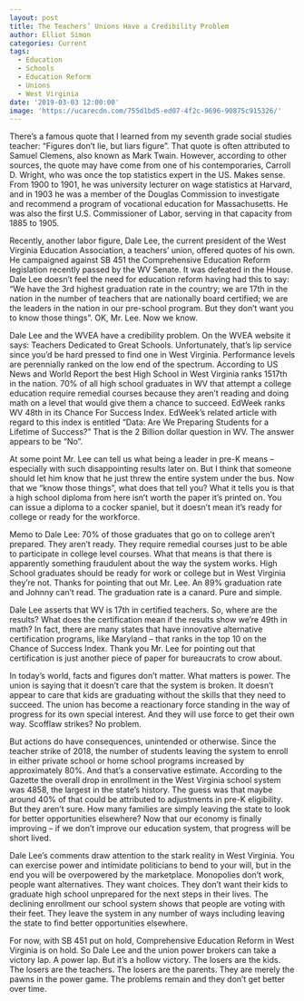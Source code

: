 ```yaml
---
layout: post
title: The Teachers’ Unions Have a Credibility Problem
author: Elliot Simon
categories: Current
tags:
  - Education
  - Schools
  - Education Reform
  - Unions
  - West Virginia
date: '2019-03-03 12:00:00'
image: 'https://ucarecdn.com/755d1bd5-ed07-4f2c-9696-90875c915326/'
---
```

There’s a famous quote that I learned from my seventh grade social studies teacher: “Figures don’t lie, but liars figure”.  That quote is often attributed to Samuel Clemens, also known as Mark Twain.  However, according to other sources, the quote may have come from one of his contemporaries, Carroll D. Wright, who was once the top statistics expert in the US.  Makes sense.  From 1900 to 1901, he was university lecturer on wage statistics at Harvard, and in 1903 he was a member of the Douglas Commission to investigate and recommend a program of vocational education for Massachusetts. He was also the first U.S. Commissioner of Labor, serving in that capacity from 1885 to 1905. 

Recently, another labor figure, Dale Lee, the current president of the West Virginia Education Association, a teachers’ union, offered quotes of his own.  He campaigned against SB 451 the Comprehensive Education Reform legislation recently passed by the WV Senate.  It was defeated in the House.  Dale Lee doesn’t feel the need for education reform having had this to say: “We have the 3rd highest graduation rate in the country; we are 17th in the nation in the number of teachers that are nationally board certified; we are the leaders in the nation in our pre-school program.  But they don’t want you to know those things”.  OK, Mr. Lee.  Now we know.  

Dale Lee and the WVEA have a credibility problem. On the WVEA website it says: Teachers Dedicated to Great Schools.  Unfortunately, that’s lip service since you’d be hard pressed to find one in West Virginia. Performance levels are perennially ranked on the low end of the spectrum.  According to US News and World Report the best High School in West Virginia ranks 1517th in the nation.  70% of all high school graduates in WV that attempt a college education require remedial courses because they aren’t reading and doing math on a level that would give them a chance to succeed.  EdWeek ranks WV 48th in its Chance For Success Index.  EdWeek’s  related article with regard to this index is entitled “Data: Are We Preparing Students for a Lifetime of Success?”  That is the 2 Billion dollar question in WV. The answer appears to be “No”.  

At some point Mr. Lee can tell us what being a leader in pre-K means – especially with such disappointing results later on.  But I think that someone should let him know that he just threw the entire system under the bus.  Now that we “know those things”, what does that tell you?  What it tells you is that a high school diploma from here isn’t worth the paper it’s printed on.  You can issue a diploma to a cocker spaniel, but it doesn’t mean it’s ready for college or ready for the workforce.  

Memo to Dale Lee: 70% of those graduates that go on to college aren’t prepared.  They aren’t ready.  They require remedial courses just to be able to participate in college level courses.  What that means is that there is apparently something fraudulent about the way the system works.  High School graduates should be ready for work or college but in West Virginia they’re not.  Thanks for pointing that out Mr. Lee.  An 89% graduation rate and Johnny can’t read.  The graduation rate is a canard.  Pure and simple.  

Dale Lee asserts that WV is 17th in certified teachers.  So, where are the results?  What does the certification mean if the results show we’re 49th in math? In fact, there are many states that have innovative alternative certification programs, like Maryland – that ranks in the top 10 on the Chance of Success Index.  Thank you Mr. Lee for pointing out that certification is just another piece of paper for bureaucrats to crow about.  

In today’s world, facts and figures don’t matter. What matters is power.  The union is saying that it doesn’t care that the system is broken.  It doesn’t appear to care that kids are graduating without the skills that they need to succeed. The union has become a reactionary force standing in the way of progress for its own special interest.  And they will use force to get their own way.  Scofflaw strikes?  No problem.  

But actions do have consequences, unintended or otherwise.  Since the teacher strike of 2018, the number of students leaving the system to enroll in either private school or home school programs increased by approximately 80%.  And that’s a conservative estimate.  According to the Gazette the overall drop in enrollment in the West Virginia school system was 4858, the largest in the state’s history. The guess was that maybe around 40% of that could be attributed to adjustments in pre-K eligibility.  But they aren’t sure.  How many families are simply leaving the state to look for better opportunities elsewhere?  Now that our economy is finally improving – if we don’t improve our education system, that progress will be short lived.   

Dale Lee’s comments draw attention to the stark reality in West Virginia.  You can exercise power and intimidate politicians to bend to your will, but in the end you will be overpowered by the marketplace.  Monopolies don’t work, people want alternatives.  They want choices. They don’t want their kids to graduate high school unprepared for the next steps in their lives.  The declining enrollment our school system shows that people are voting with their feet.  They leave the system in any number of ways including leaving the state to find better opportunities elsewhere.  

For now, with SB 451 put on hold, Comprehensive Education Reform in West Virginia is on hold.  So Dale Lee and the union power brokers can take a victory lap.  A power lap.  But it’s a hollow victory.  The losers are the kids.  The losers are the teachers.  The losers are the parents.  They are merely the pawns in the power game. The problems remain and they don’t get better over time.
